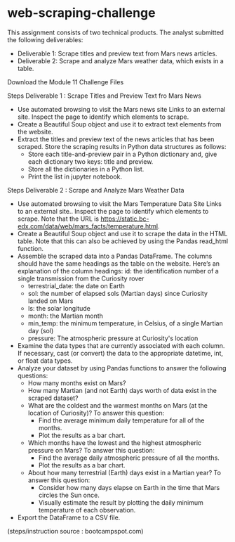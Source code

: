 # web-scraping-challenge

This assignment consists of two technical products. The analyst submitted the following deliverables:
- Deliverable 1: Scrape titles and preview text from Mars news articles.
- Deliverable 2: Scrape and analyze Mars weather data, which exists in a table.

Download the Module 11 Challenge Files

Steps Deliverable 1 : Scrape Titles and Preview Text fro Mars News
- Use automated browsing to visit the Mars news site Links to an external site. Inspect the page to identify which elements to scrape.
- Create a Beautiful Soup object and use it to extract text elements from the website.
- Extract the titles and preview text of the news articles that has been scraped. Store the scraping results in Python data structures as follows:
  - Store each title-and-preview pair in a Python dictionary and, give each dictionary two keys: title and preview.
  - Store all the dictionaries in a Python list.
  - Print the list in jupyter notebook.

Steps Deliverable 2 : Scrape and Analyze Mars Weather Data
- Use automated browsing to visit the Mars Temperature Data Site Links to an external site.. Inspect the page to identify which elements to scrape. Note that the URL is https://static.bc-edx.com/data/web/mars_facts/temperature.html.
- Create a Beautiful Soup object and use it to scrape the data in the HTML table. Note that this can also be achieved by using the Pandas read_html function.
- Assemble the scraped data into a Pandas DataFrame. The columns should have the same headings as the table on the website. Here’s an explanation of the column headings:
id: the identification number of a single transmission from the Curiosity rover
    - terrestrial_date: the date on Earth
    - sol: the number of elapsed sols (Martian days) since Curiosity landed on Mars
    - ls: the solar longitude
    - month: the Martian month
    - min_temp: the minimum temperature, in Celsius, of a single Martian day (sol)
    - pressure: The atmospheric pressure at Curiosity's location
- Examine the data types that are currently associated with each column. If necessary, cast (or convert) the data to the appropriate datetime, int, or float data types.
- Analyze your dataset by using Pandas functions to answer the following questions:
    - How many months exist on Mars?
    - How many Martian (and not Earth) days worth of data exist in the scraped dataset?
    - What are the coldest and the warmest months on Mars (at the location of Curiosity)? To answer this question:
        - Find the average minimum daily temperature for all of the months.
        - Plot the results as a bar chart.
    - Which months have the lowest and the highest atmospheric pressure on Mars? To answer this question:
        - Find the average daily atmospheric pressure of all the months.
        - Plot the results as a bar chart.
    - About how many terrestrial (Earth) days exist in a Martian year? To answer this question:
        - Consider how many days elapse on Earth in the time that Mars circles the Sun once.
        - Visually estimate the result by plotting the daily minimum temperature of each observation.
- Export the DataFrame to a CSV file.


(steps/instruction source : bootcampspot.com)





